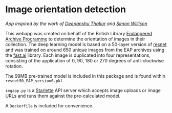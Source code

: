 # Image orientation detection
*App inspired by the work of [Deepanshu Thakur](https://github.com/Deepanshu2017/AlligatorOrCrocodile) and [Simon Willison](https://github.com/simonw/cougar-or-not)*

This webapp was created on behalf of the British Library [Endangered Archive Programme](https://eap.bl.uk/) to determine the orientation of images in their collection. The deep learning model is based on a 50-layer version of [resnet](https://arxiv.org/abs/1512.03385) and was trained on around 650 unique images from the EAP archives using the [fast.ai](https://docs.fast.ai/) library. Each image is duplicated into four representations, consisting of the application of 0, 90, 180 or 270 degrees of anti-clockwise rotation.

The 99MB pre-trained model is included in this package and is found within `resnet50_EAP_version6.pkl`

`imgapp.py` is a [Starlette](https://www.starlette.io/) API server which accepts image uploads or image URLs and runs them against the pre-calculated model.

A `Dockerfile` is included for convenience.


